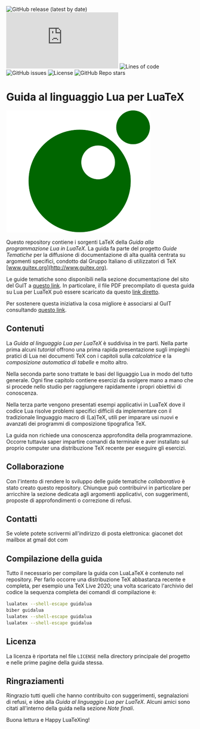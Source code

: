 ![GitHub release (latest by date)](https://img.shields.io/github/v/release/GuITeX/guidalua?label=current%20version)
![GitHub Workflow Status (event)](https://img.shields.io/github/workflow/status/GuITeX/guidalua/Compile%20LuaLaTeX%20main%20file%20guidalua.tex?style=plastic)
![Lines of code](https://img.shields.io/tokei/lines/github/GuITeX/guidalua)
![GitHub issues](https://img.shields.io/github/issues/GuITeX/guidalua)
![License](https://img.shields.io/badge/licence-LPPL%20%3E%3D1.3-green)
![GitHub Repo stars](https://img.shields.io/github/stars/GuITeX/guidalua?style=social)

Guida al linguaggio Lua per LuaTeX
==================================

![logo della guida tematica su Lua per LuaTeX](logoguidalua.svg)

Questo repository contiene i sorgenti LaTeX della *Guida alla programmazione Lua
in LuaTeX*. La guida fa parte del progetto *Guide Tematiche* per la diffusione
di documentazione di alta qualità centrata su argomenti specifici, condotto dal
Gruppo Italiano di utilizzatori di TeX [www.guitex.org](http://www.guitex.org).

Le guide tematiche sono disponibili nella sezione documentazione del sito del
GuIT a [questo link](https://www.guitex.org/home/it/documentazione). In
particolare, il file PDF precompilato di questa guida su Lua per LuaTeX può
essere scaricato da questo
[link diretto](http://www.guitex.org/home/images/doc/GuideGuIT/guidalua.pdf).

Per sostenere questa iniziativa la cosa migliore è associarsi al GuIT
consultando [questo
link](https://guitex.org/home/it/diventa-socio/associarsi-a-guit).

Contenuti
---------

La *Guida al linguaggio Lua per LuaTeX* è suddivisa in tre parti. Nella parte
prima alcuni *tutorial* offrono una prima rapida presentazione sugli impieghi
pratici di Lua nei documenti TeX con i capitoli sulla *calcolatrice* e la
*composizione automatica di tabelle* e molto altro.

Nella seconda parte sono trattate le basi del liguaggio Lua in modo del tutto
generale. Ogni fine capitolo contiene esercizi da svolgere mano a mano che si
procede nello studio per raggiungere rapidamente i propri obiettivi di
conoscenza.

Nella terza parte vengono presentati esempi applicativi in LuaTeX dove il codice
Lua risolve problemi specifici difficili da implementare con il tradizionale
linguaggio macro di (La)TeX, utili per imparare usi nuovi e avanzati dei
programmi di composizione tipografica TeX.

La guida non richiede una conoscenza approfondita della programmazione. Occorre
tuttavia saper impartire comandi da terminale e aver installato sul proprio
computer una distribuzione TeX recente per eseguire gli esercizi.

Collaborazione
--------------

Con l'intento di rendere lo sviluppo delle guide tematiche *collaborativo* è
stato creato questo repository. Chiunque può contribuirvi in particolare per
arricchire la sezione dedicata agli argomenti applicativi, con suggerimenti,
proposte di approfondimenti o correzione di refusi.

Contatti
--------

Se volete potete scrivermi all'indirizzo di posta elettronica:
giaconet dot mailbox at gmail dot com

Compilazione della guida
------------------------

Tutto il necessario per compilare la guida con LuaLaTeX è contenuto nel
repository. Per farlo occorre una distribuzione TeX abbastanza recente e
completa, per esempio una TeX Live 2020; una volta scaricato l'archivio del
codice la sequenza completa dei comandi di compilazione è:

```bash
lualatex --shell-escape guidalua
biber guidalua
lualatex --shell-escape guidalua
lualatex --shell-escape guidalua
```

Licenza
-------

La licenza è riportata nel file `LICENSE` nella directory principale del
progetto e nelle prime pagine della guida stessa.

Ringraziamenti
--------------

Ringrazio tutti quelli che hanno contribuito con suggerimenti, segnalazioni di
refusi, e idee alla *Guida al linguaggio Lua per LuaTeX*. Alcuni amici sono
citati all'interno della guida nella sezione *Note finali*.

Buona lettura e Happy LuaTeXing!

